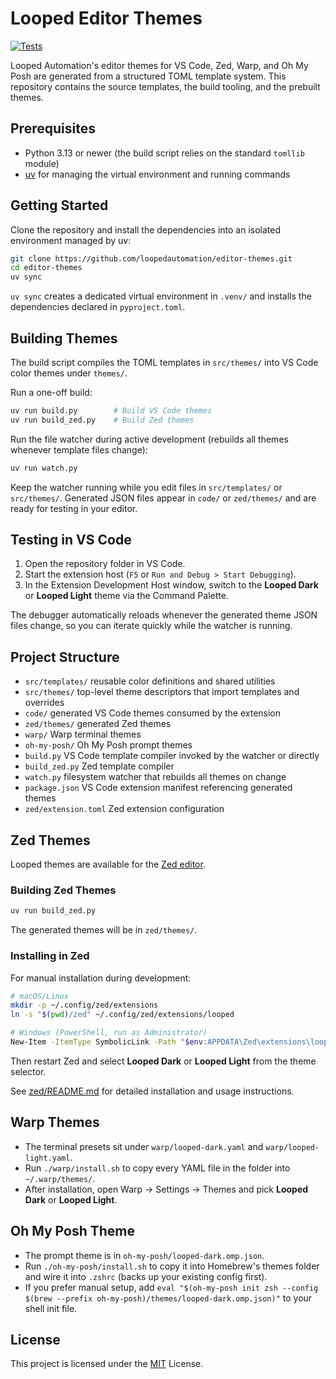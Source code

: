 # Looped Editor Themes

[![Tests](https://github.com/loopedautomation/editor-themes/actions/workflows/test.yml/badge.svg)](https://github.com/loopedautomation/editor-themes/actions/workflows/test.yml)

Looped Automation's editor themes for VS Code, Zed, Warp, and Oh My Posh are generated from a structured TOML template system. This repository contains the source templates, the build tooling, and the prebuilt themes.

## Prerequisites

- Python 3.13 or newer (the build script relies on the standard `tomllib` module)
- [uv](https://docs.astral.sh/uv/) for managing the virtual environment and running commands

## Getting Started

Clone the repository and install the dependencies into an isolated environment managed by uv:

```bash
git clone https://github.com/loopedautomation/editor-themes.git
cd editor-themes
uv sync
```

`uv sync` creates a dedicated virtual environment in `.venv/` and installs the dependencies declared in `pyproject.toml`.

## Building Themes

The build script compiles the TOML templates in `src/themes/` into VS Code color themes under `themes/`.

Run a one-off build:

```bash
uv run build.py        # Build VS Code themes
uv run build_zed.py    # Build Zed themes
```

Run the file watcher during active development (rebuilds all themes whenever template files change):

```bash
uv run watch.py
```

Keep the watcher running while you edit files in `src/templates/` or `src/themes/`. Generated JSON files appear in `code/` or `zed/themes/` and are ready for testing in your editor.

## Testing in VS Code

1. Open the repository folder in VS Code.
2. Start the extension host (`F5` or `Run and Debug > Start Debugging`).
3. In the Extension Development Host window, switch to the **Looped Dark** or **Looped Light** theme via the Command Palette.

The debugger automatically reloads whenever the generated theme JSON files change, so you can iterate quickly while the watcher is running.

## Project Structure

- `src/templates/` reusable color definitions and shared utilities
- `src/themes/` top-level theme descriptors that import templates and overrides
- `code/` generated VS Code themes consumed by the extension
- `zed/themes/` generated Zed themes
- `warp/` Warp terminal themes
- `oh-my-posh/` Oh My Posh prompt themes
- `build.py` VS Code template compiler invoked by the watcher or directly
- `build_zed.py` Zed template compiler
- `watch.py` filesystem watcher that rebuilds all themes on change
- `package.json` VS Code extension manifest referencing generated themes
- `zed/extension.toml` Zed extension configuration

## Zed Themes

Looped themes are available for the [Zed editor](https://zed.dev/).

### Building Zed Themes

```bash
uv run build_zed.py
```

The generated themes will be in `zed/themes/`.

### Installing in Zed

For manual installation during development:

```bash
# macOS/Linux
mkdir -p ~/.config/zed/extensions
ln -s "$(pwd)/zed" ~/.config/zed/extensions/looped

# Windows (PowerShell, run as Administrator)
New-Item -ItemType SymbolicLink -Path "$env:APPDATA\Zed\extensions\looped" -Target "$(Get-Location)\zed"
```

Then restart Zed and select **Looped Dark** or **Looped Light** from the theme selector.

See [zed/README.md](zed/README.md) for detailed installation and usage instructions.

## Warp Themes

- The terminal presets sit under `warp/looped-dark.yaml` and `warp/looped-light.yaml`.
- Run `./warp/install.sh` to copy every YAML file in the folder into `~/.warp/themes/`.
- After installation, open Warp → Settings → Themes and pick **Looped Dark** or **Looped Light**.

## Oh My Posh Theme

- The prompt theme is in `oh-my-posh/looped-dark.omp.json`.
- Run `./oh-my-posh/install.sh` to copy it into Homebrew's themes folder and wire it into `.zshrc` (backs up your existing config first).
- If you prefer manual setup, add `eval "$(oh-my-posh init zsh --config $(brew --prefix oh-my-posh)/themes/looped-dark.omp.json)"` to your shell init file.

## License

This project is licensed under the [MIT](LICENSE) License.
